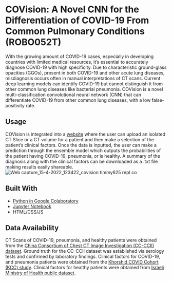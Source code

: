 # COVision: A Novel CNN for the Differentiation of COVID-19 From Common Pulmonary Conditions (ROBO052T)

With the growing amount of COVID-19 cases, especially in developing countries with limited medical resources, it’s essential to accurately diagnose COVID-19 with high specificity. Due to characteristic ground-glass opacities (GGOs), present in both COVID-19 and other acute lung diseases, misdiagnosis occurs often in manual interpretations of CT scans. Current deep learning models can identify COVID-19 but cannot distinguish it from other common lung diseases like bacterial pneumonia. COVision is a novel multi-classification convolutional neural network (CNN) that can differentiate COVID-19 from other common lung diseases, with a low false-positivity rate.

## Usage
COVision is integrated into a [website](https://covision.timmy625.repl.co/) where the user can upload an isolated CT Slice or a CT volume for a patient and then make a selection of the patient’s clinical factors. Once the data is inputted, the user can make a prediction through the ensemble model which outputs the probabilities of the patient having COVID-19, pneumonia, or is healthy. A summary of the diagnosis along with the clinical factors can be downloaded as a .txt file making results easily shareable. 
![Web capture_15-4-2022_123422_covision timmy625 repl co](https://user-images.githubusercontent.com/30708141/163596688-68514d7d-d7fc-446f-bd97-1fac75b07429.jpeg)

## Built With
- [Python in Google Colaboratory](https://colab.research.google.com/)
- [Jupyter Notebook](https://jupyter.org/)
- HTML/CSS/JS

## Data Availability
CT Scans of COVID-19, pneumonia, and healthy patients were obtained from the [China Consortium of Chest CT Image Investigation (CC-CCII) dataset](http://ncov-ai.big.ac.cn/download?lang=en). Ground truth for the CC-CCII dataset was established via serology tests and confirmed by laboratory findings. Clinical factors for COVID-19, and pneumonia patients were obtained from the [Khorshid COVID Cohort (KCC) study](https://figshare.com/articles/dataset/COVID-19_and_non-COVID-19_pneumonia_Dataset/16682422). Clinical factors for healthy patients were obtained from [Israeli Ministry of Health public dataset](https://data.gov.il/dataset/covid-19/resource/74216e15-f740-4709-adb7-a6fb0955a048).
